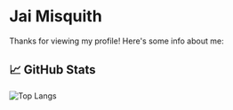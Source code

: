 # Jai Misquith

Thanks for viewing my profile! Here's some info about me:

## 📈 GitHub Stats
<!-- ![Jai Misquith's GitHub stats](https://github-readme-stats.vercel.app/api?username=Sheeper23&show_icons=true&count_private=true&theme=onedark) -->

![Top Langs](https://github-readme-stats.vercel.app/api/top-langs/?username=Sheeper23&layout=compact&theme=onedark)
